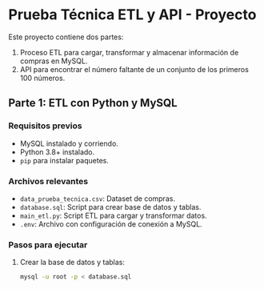 # Prueba Técnica ETL y API - Proyecto

Este proyecto contiene dos partes:

1. Proceso ETL para cargar, transformar y almacenar información de compras en MySQL.
2. API para encontrar el número faltante de un conjunto de los primeros 100 números.

## Parte 1: ETL con Python y MySQL

### Requisitos previos

- MySQL instalado y corriendo.
- Python 3.8+ instalado.
- `pip` para instalar paquetes.

### Archivos relevantes

- `data_prueba_tecnica.csv`: Dataset de compras.
- `database.sql`: Script para crear base de datos y tablas.
- `main_etl.py`: Script ETL para cargar y transformar datos.
- `.env`: Archivo con configuración de conexión a MySQL.

### Pasos para ejecutar

1. Crear la base de datos y tablas:
   ```bash
   mysql -u root -p < database.sql
